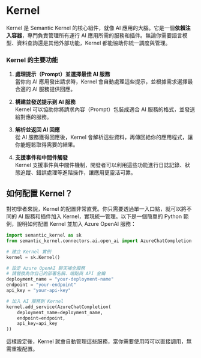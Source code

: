# Kernel

Kernel 是 Semantic Kernel 的核心組件，就像 AI 應用的大腦。它是一個**依賴注入容器**，專門負責管理所有運行 AI 應用所需的服務和插件。無論你需要語言模型、資料查詢還是其他外部功能，Kernel 都能協助你統一調度與管理。

### Kernel 的主要功能

1. **處理提示（Prompt）並選擇最佳 AI 服務**  
   當你向 AI 應用發出請求時，Kernel 會自動處理這些提示，並根據需求選擇最合適的 AI 服務提供回應。

2. **構建並發送提示到 AI 服務**  
   Kernel 可以協助你將請求內容（Prompt）包裝成適合 AI 服務的格式，並發送給對應的服務。

3. **解析並返回 AI 回應**  
   從 AI 服務獲得回應後，Kernel 會解析這些資料，再傳回給你的應用程式，讓你能輕鬆取得需要的結果。

4. **支援事件和中間件觸發**  
   Kernel 支援事件與中間件機制，開發者可以利用這些功能進行日誌記錄、狀態追蹤、錯誤處理等進階操作，讓應用更靈活可靠。

## 如何配置 Kernel？

對初學者來說，Kernel 的配置非常直覺。你只需要透過單一入口點，就可以將不同的 AI 服務和插件加入 Kernel，實現統一管理。以下是一個簡單的 Python 範例，說明如何配置 Kernel 並加入 Azure OpenAI 服務：

```python
import semantic_kernel as sk
from semantic_kernel.connectors.ai.open_ai import AzureChatCompletion

# 建立 Kernel 實例
kernel = sk.Kernel()

# 設定 Azure OpenAI 聊天補全服務
# 請替換為你自己的部署名稱、端點與 API 金鑰
deployment_name = "your-deployment-name"
endpoint = "your-endpoint"
api_key = "your-api-key"

# 加入 AI 服務到 Kernel
kernel.add_service(AzureChatCompletion(
    deployment_name=deployment_name,
    endpoint=endpoint,
    api_key=api_key
))
```

這樣設定後，Kernel 就會自動管理這些服務，當你需要使用時可以直接調用，無需重複配置。
